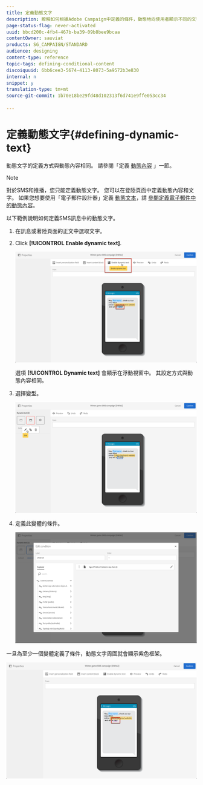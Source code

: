```yaml
---
title: 定義動態文字
description: 瞭解如何根據Adobe Campaign中定義的條件，動態地向使用者顯示不同的文字。
page-status-flag: never-activated
uuid: bbcd200c-4fb4-467b-ba39-09b8bee9bcaa
contentOwner: sauviat
products: SG_CAMPAIGN/STANDARD
audience: designing
content-type: reference
topic-tags: defining-conditional-content
discoiquuid: 6bb6cee3-5674-4113-8073-5a9572b3e830
internal: n
snippet: y
translation-type: tm+mt
source-git-commit: 1b70e18be29fd48d102313f6d741e9ffe053cc34

---
```



# 定義動態文字{#defining-dynamic-text}

動態文字的定義方式與動態內容相同。 請參閱「定義 [動態內容](../../designing/using/personalization.md#defining-dynamic-content-in-an-email) 」一節。

>[!NOTE]
>
>對於SMS和推播，您只能定義動態文字。 您可以在登陸頁面中定義動態內容和文字。 如果您想要使用「電子郵件設計器」定義 [動態文本](../../designing/using/designing-content-in-adobe-campaign.md)，請 [參閱定義電子郵件中的動態內容](../../designing/using/personalization.md#defining-dynamic-content-in-an-email)。

以下範例說明如何定義SMS訊息中的動態文字。

1. 在訊息或著陸頁面的正文中選取文字。
1. Click **[!UICONTROL Enable dynamic text]**.

   ![](assets/dynamic_text_sms_1.png)

   選項 **[!UICONTROL Dynamic text]** 會顯示在浮動視窗中。 其設定方式與動態內容相同。

1. 選擇變型。

   ![](assets/dynamic_text_sms_2.png)

1. 定義此變體的條件。

   ![](assets/dynamic_text_sms_4.png)

一旦為至少一個變體定義了條件，動態文字周圍就會顯示紫色框架。

![](assets/dynamic_text_sms_3.png)

